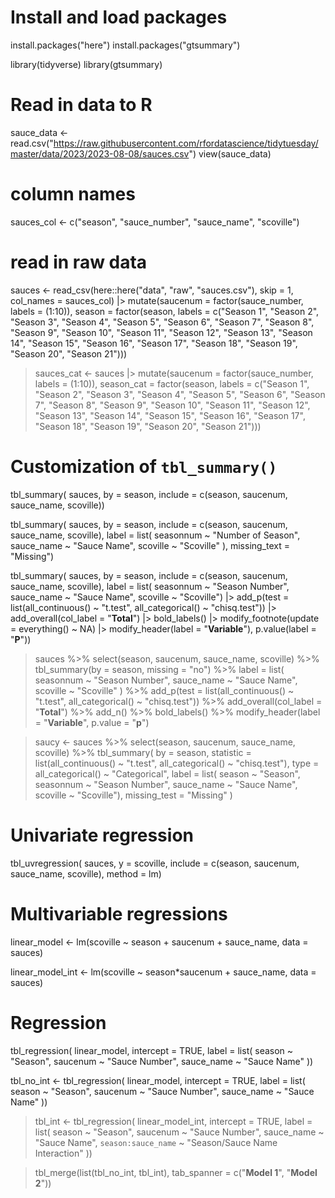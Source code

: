 # Install and load packages
install.packages("here")
install.packages("gtsummary")

library(tidyverse)
library(gtsummary)


# Read in data to R
sauce_data <- read.csv("https://raw.githubusercontent.com/rfordatascience/tidytuesday/master/data/2023/2023-08-08/sauces.csv")
view(sauce_data)


# column names
sauces_col <- c("season", "sauce_number", "sauce_name", "scoville")


# read in raw data				 
sauces <- read_csv(here::here("data", "raw", "sauces.csv"),
								 skip = 1, col_names = sauces_col) |>
	mutate(saucenum = factor(sauce_number, labels = (1:10)),
				 season = factor(season, labels = c("Season 1", "Season 2", "Season 3", "Season 4", "Season 5",
																					"Season 6", "Season 7", "Season 8", "Season 9", "Season 10",
																					"Season 11", "Season 12", "Season 13", "Season 14", "Season 15",
																					"Season 16", "Season 17", "Season 18", "Season 19", "Season 20",
																					"Season 21")))
																					
> sauces_cat <- sauces |>
	mutate(saucenum = factor(sauce_number, labels = (1:10)),
				 season_cat = factor(season, labels = c("Season 1", "Season 2", "Season 3", "Season 4", "Season 5",
																							"Season 6", "Season 7", "Season 8", "Season 9", "Season 10",
																							"Season 11", "Season 12", "Season 13", "Season 14", "Season 15",
																							"Season 16", "Season 17", "Season 18", "Season 19", "Season 20",
																							"Season 21")))
																						

# Customization of `tbl_summary()`

tbl_summary(
	sauces,
	by = season,
	include = c(season, saucenum, sauce_name, scoville))


tbl_summary(
	sauces,
	by = season,
	include = c(season, saucenum, sauce_name, scoville),
	label = list(
		seasonnum ~ "Number of Season",
		sauce_name ~ "Sauce Name",
		scoville ~ "Scoville"
		),
		missing_text = "Missing")


tbl_summary(
 	sauces,
 	by = season,
 	include = c(season, saucenum, sauce_name, scoville),
 	label = list(
 		seasonnum ~ "Season Number",
 		sauce_name ~ "Sauce Name",
 		scoville ~ "Scoville") |>
 	add_p(test = list(all_continuous() ~ "t.test",
										all_categorical() ~ "chisq.test")) |>
	add_overall(col_label = "**Total**") |>
 	bold_labels() |>
 	modify_footnote(update = everything() ~ NA) |>
 	modify_header(label = "**Variable**"), p.value(label = "**P**"))

	
> sauces %>%
	select(season, saucenum, sauce_name, scoville) %>%
	tbl_summary(by = season,
	  					missing = "no") %>%
	label = list(
		seasonnum ~ "Season Number",
		sauce_name ~ "Sauce Name",
		scoville ~ "Scoville"
		) %>%
	add_p(test = list(all_continuous() ~ "t.test",
										all_categorical() ~ "chisq.test")) %>%
	add_overall(col_label = "**Total**") %>%
	add_n() %>%
	bold_labels() %>%
	modify_header(label = "**Variable**", p.value = "**p**")
	
> saucy <-
	sauces %>%
	select(season, saucenum, sauce_name, scoville) %>%
	tbl_summary(
		by = season, 
		statistic = list(all_continuous() ~ "t.test",
										 all_categorical() ~ "chisq.test"),
		type = all_categorical() ~ "Categorical",
		label = list(
			season ~ "Season",
			seasonnum ~ "Season Number",
			sauce_name ~ "Sauce Name",
			scoville ~ "Scoville"),
		missing_test = "Missing"
	)


# Univariate regression
tbl_uvregression(
	sauces,
	y = scoville,
	include = c(season, saucenum, sauce_name, scoville),
	method = lm)
	
# Multivariable regressions
linear_model <- lm(scoville ~ season + saucenum + sauce_name,
									 data = sauces)
									 
linear_model_int <- lm(scoville ~ season*saucenum + sauce_name,
											 data = sauces)

# Regression
tbl_regression(
	linear_model,
	intercept = TRUE,
	label = list(
		season ~ "Season",
		saucenum ~ "Sauce Number",
		sauce_name ~ "Sauce Name"
	))


tbl_no_int <- tbl_regression(
  linear_model, 
  intercept = TRUE,
  label = list(
  	season ~ "Season",
		saucenum ~ "Sauce Number",
		sauce_name ~ "Sauce Name"
	))

> tbl_int <- tbl_regression(
   linear_model_int, 
   intercept = TRUE,
   label = list(
 		season ~ "Season",
 		saucenum ~ "Sauce Number",
 		sauce_name ~ "Sauce Name",
 		`season:sauce_name` ~ "Season/Sauce Name Interaction"
 	))

> tbl_merge(list(tbl_no_int, tbl_int), 
          tab_spanner = c("**Model 1**", "**Model 2**"))


